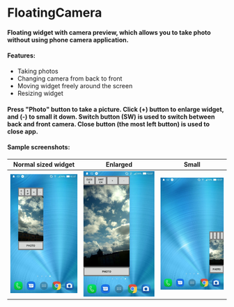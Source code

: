 # FloatingCamera
#### Floating widget with camera preview, which allows you to take photo without using phone camera application.
#### Features:
- Taking photos
- Changing camera from back to front
- Moving widget freely around the screen
- Resizing widget

#### Press "Photo" button to take a picture. Click (+) button to enlarge widget, and (-) to small it down. Switch button (SW) is used to switch between back and front camera. Close button (the most left button) is used to close app.

#### Sample screenshots:

Normal sized widget | Enlarged | Small
:-: | :-: | :-:
![normal_widget](https://github.com/Myshhu/FloatingCamera/blob/master/img/p2.jpg) | ![enlarged_widget](https://github.com/Myshhu/FloatingCamera/blob/master/img/p3.jpg) | ![resized_down_widget](https://github.com/Myshhu/FloatingCamera/blob/master/img/p1.jpg)
